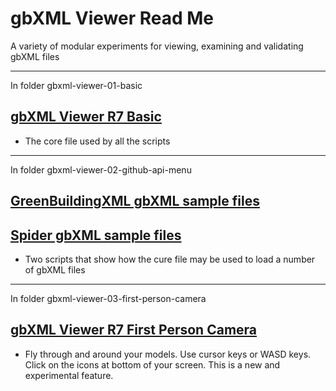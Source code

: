
# gbXML Viewer Read Me

A variety of modular experiments for viewing, examining and validating gbXML files

***

In folder gbxml-viewer-01-basic

## [ gbXML Viewer R7 Basic ]( http://www.ladybug.tools/spider/read-gbxml/gbxml-viewer/r7/gbxml-viewer-01-basic/gbxml-viewer-basic.html )

* The core file used by all the scripts

***

In folder gbxml-viewer-02-github-api-menu

## [GreenBuildingXML gbXML sample files]( http://www.ladybug.tools/spider/read-gbxml/gbxml-viewer/r7/gbxml-viewer-02-github-api-menu/gbxml-viewer-github-api-gbxml-samples.html )

## [Spider gbXML sample files]( http://www.ladybug.tools/spider/read-gbxml/gbxml-viewer/r7/gbxml-viewer-02-github-api-menu/gbxml-viewer-github-api-spider-samples.html )

* Two scripts that show how the cure file may be used to load a number of gbXML files

***

In folder gbxml-viewer-03-first-person-camera

## [gbXML Viewer R7 First Person Camera]( http://www.ladybug.tools/spider/read-gbxml/gbxml-viewer/r7/gbxml-viewer-03-first-person-camera/gbxml-viewer-github-api-gbxml-samples.html )

* Fly through and around your models. Use cursor keys or WASD keys. Click on the icons at bottom of your screen. This is a new and experimental feature.